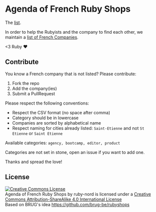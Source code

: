 # Agenda of French Ruby Shops

The [list](frenchrubyshops.csv).

In order to help the Rubyists and the company to find each other, we maintain a [list of French
Companies](frenchrubyshops.csv).

<3 Ruby :heart:

## Contribute

You know a French company that is not listed? Please contribute:

1. Fork the repo
2. Add the company(ies)
3. Submit a PullRequest

Please respect the following conventions:

* Respect the CSV format (no space after comma) 
* Category should be in lowercase
* Companies are sorted by alphabetical name
* Respect naming for cities already listed: `Saint-Etienne` and not `St Etienne` or `Saint Etienne`

Available categories: `agency, bootcamp, editor, product`

Categories are not set in stone, open an issue if you want to add one.

Thanks and spread the love!

## License

<a rel="license" href="http://creativecommons.org/licenses/by-sa/4.0/">
  <img alt="Creative Commons License" style="border-width:0" src="https://i.creativecommons.org/l/by-sa/4.0/80x15.png" />
</a><br />
<span xmlns:dct="http://purl.org/dc/terms/" href="http://purl.org/dc/dcmitype/Text" property="dct:title" rel="dct:type">Agenda of French Ruby Shops</span> by <span xmlns:cc="http://creativecommons.org/ns#" property="cc:attributionName">ruby-nord</span> is licensed under a <a rel="license" href="http://creativecommons.org/licenses/by-sa/4.0/">Creative Commons Attribution-ShareAlike 4.0 International License</a><br />Based on BRUG's idea <a xmlns:dct="http://purl.org/dc/terms/" href="https://github.com/brug-be/rubyshops" rel="dct:source">https://github.com/brug-be/rubyshops
</a>
